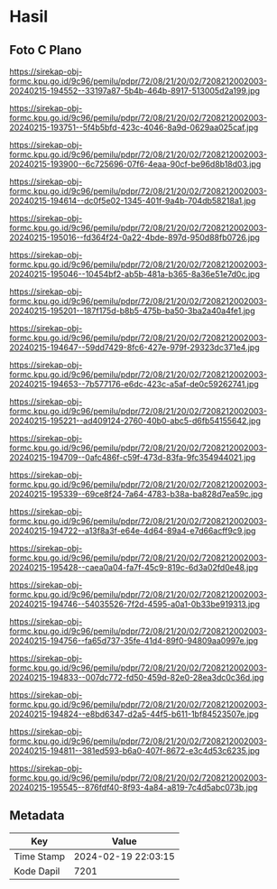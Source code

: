 # Hasil

## Foto C Plano

https://sirekap-obj-formc.kpu.go.id/9c96/pemilu/pdpr/72/08/21/20/02/7208212002003-20240215-194552--33197a87-5b4b-464b-8917-513005d2a199.jpg

https://sirekap-obj-formc.kpu.go.id/9c96/pemilu/pdpr/72/08/21/20/02/7208212002003-20240215-193751--5f4b5bfd-423c-4046-8a9d-0629aa025caf.jpg

https://sirekap-obj-formc.kpu.go.id/9c96/pemilu/pdpr/72/08/21/20/02/7208212002003-20240215-193900--6c725696-07f6-4eaa-90cf-be96d8b18d03.jpg

https://sirekap-obj-formc.kpu.go.id/9c96/pemilu/pdpr/72/08/21/20/02/7208212002003-20240215-194614--dc0f5e02-1345-401f-9a4b-704db58218a1.jpg

https://sirekap-obj-formc.kpu.go.id/9c96/pemilu/pdpr/72/08/21/20/02/7208212002003-20240215-195016--fd364f24-0a22-4bde-897d-950d88fb0726.jpg

https://sirekap-obj-formc.kpu.go.id/9c96/pemilu/pdpr/72/08/21/20/02/7208212002003-20240215-195046--10454bf2-ab5b-481a-b365-8a36e51e7d0c.jpg

https://sirekap-obj-formc.kpu.go.id/9c96/pemilu/pdpr/72/08/21/20/02/7208212002003-20240215-195201--187f175d-b8b5-475b-ba50-3ba2a40a4fe1.jpg

https://sirekap-obj-formc.kpu.go.id/9c96/pemilu/pdpr/72/08/21/20/02/7208212002003-20240215-194647--59dd7429-8fc6-427e-979f-29323dc371e4.jpg

https://sirekap-obj-formc.kpu.go.id/9c96/pemilu/pdpr/72/08/21/20/02/7208212002003-20240215-194653--7b577176-e6dc-423c-a5af-de0c59262741.jpg

https://sirekap-obj-formc.kpu.go.id/9c96/pemilu/pdpr/72/08/21/20/02/7208212002003-20240215-195221--ad409124-2760-40b0-abc5-d6fb54155642.jpg

https://sirekap-obj-formc.kpu.go.id/9c96/pemilu/pdpr/72/08/21/20/02/7208212002003-20240215-194709--0afc486f-c59f-473d-83fa-9fc354944021.jpg

https://sirekap-obj-formc.kpu.go.id/9c96/pemilu/pdpr/72/08/21/20/02/7208212002003-20240215-195339--69ce8f24-7a64-4783-b38a-ba828d7ea59c.jpg

https://sirekap-obj-formc.kpu.go.id/9c96/pemilu/pdpr/72/08/21/20/02/7208212002003-20240215-194722--a13f8a3f-e64e-4d64-89a4-e7d66acff9c9.jpg

https://sirekap-obj-formc.kpu.go.id/9c96/pemilu/pdpr/72/08/21/20/02/7208212002003-20240215-195428--caea0a04-fa7f-45c9-819c-6d3a02fd0e48.jpg

https://sirekap-obj-formc.kpu.go.id/9c96/pemilu/pdpr/72/08/21/20/02/7208212002003-20240215-194746--54035526-7f2d-4595-a0a1-0b33be919313.jpg

https://sirekap-obj-formc.kpu.go.id/9c96/pemilu/pdpr/72/08/21/20/02/7208212002003-20240215-194756--fa65d737-35fe-41d4-89f0-94809aa0997e.jpg

https://sirekap-obj-formc.kpu.go.id/9c96/pemilu/pdpr/72/08/21/20/02/7208212002003-20240215-194833--007dc772-fd50-459d-82e0-28ea3dc0c36d.jpg

https://sirekap-obj-formc.kpu.go.id/9c96/pemilu/pdpr/72/08/21/20/02/7208212002003-20240215-194824--e8bd6347-d2a5-44f5-b611-1bf84523507e.jpg

https://sirekap-obj-formc.kpu.go.id/9c96/pemilu/pdpr/72/08/21/20/02/7208212002003-20240215-194811--381ed593-b6a0-407f-8672-e3c4d53c6235.jpg

https://sirekap-obj-formc.kpu.go.id/9c96/pemilu/pdpr/72/08/21/20/02/7208212002003-20240215-195545--876fdf40-8f93-4a84-a819-7c4d5abc073b.jpg


## Metadata

| Key        | Value               |
| ---------- | ------------------- |
| Time Stamp | 2024-02-19 22:03:15 |
| Kode Dapil | 7201                |



